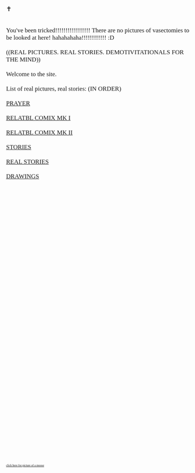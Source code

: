 <p style = "font-family:MS UI Gothic;font-size:18px;">
✝
<p style = "font-family:MS UI Gothic;font-size:17px;">
<br>
<link rel="shortcut icon" type="image/png" href="ConstantinopoleIcon.png"/>
You've been tricked!!!!!!!!!!!!!!!!! There are no pictures of vasectomies to be looked at here! hahahahaha!!!!!!!!!!!! :D
<br>
<br>
((REAL PICTURES. REAL STORIES. DEMOTIVITATIONALS FOR THE MIND)) 
<br>
<br> 
Welcome to the site.
<br>
<br>
List of real pictures, real stories: (IN ORDER) 
<br>
<br>
<a href="prayer.html">PRAYER</a>
<br>
<br>
<a href="relatblcomix.html">RELATBL COMIX MK I</a>
<br>
<br>
<a href="relatblcomix2.html">RELATBL COMIX MK II</a>
<br>
<br>
<a href="stories.html">STORIES</a>
<br>
<br>
<a href="real_stories.html">REAL STORIES</a>
<br>
<br>
<a href="drawings.html">DRAWINGS</a>
<br>
<br>
<br>
<br>
<br>
<br>
<br>
<br>
<br>
<br>
<br>
<br>
<br>
<br>
<br>
<br>
<br>
<br>
<br>
<br>
<br>
<br>
<br>
<br>
<br>
<br>
<br>
<br>
<br>
<br>
<br>
<br>
<br>
<br>
<br>
<br>
<br>
<br>
<br>
 <p style = "font-family:MS UI Gothic;font-size:8px;">
 <a href="http://www.mountainyahoos.com/SkiResorts/Mascots/TheCanyons-UT_Mascot-Murdock_KS_IMG_0804_680x921.jpg">click here for picture of a moose </a>

